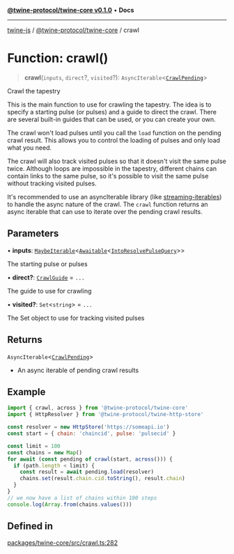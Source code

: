 [**@twine-protocol/twine-core v0.1.0**](../README.md) • **Docs**

***

[twine-js](../../../README.md) / [@twine-protocol/twine-core](../README.md) / crawl

# Function: crawl()

> **crawl**(`inputs`, `direct`?, `visited`?): `AsyncIterable`\<[`CrawlPending`](../type-aliases/CrawlPending.md)\>

Crawl the tapestry

This is the main function to use for crawling the tapestry. The idea
is to specify a starting pulse (or pulses) and a guide to direct the
crawl. There are several built-in guides that can be used, or you can
create your own.

The crawl won't load pulses until you call the `load` function on the
pending crawl result. This allows you to control the loading of pulses and
only load what you need.

The crawl will also track visited pulses so that it doesn't visit the same
pulse twice. Although loops are impossible in the tapestry, different chains can
contain links to the same pulse, so it's possible to visit the same pulse
without tracking visited pulses.

It's recommended to use an asyncIterable library (like
[streaming-iterables](https://github.com/reconbot/streaming-iterables))
to handle the async nature of the crawl. The `crawl` function returns an async
iterable that can use to iterate over the pending crawl results.

## Parameters

• **inputs**: [`MaybeIterable`](../type-aliases/MaybeIterable.md)\<[`Awaitable`](../type-aliases/Awaitable.md)\<[`IntoResolvePulseQuery`](../type-aliases/IntoResolvePulseQuery.md)\>\>

The starting pulse or pulses

• **direct?**: [`CrawlGuide`](../type-aliases/CrawlGuide.md) = `...`

The guide to use for crawling

• **visited?**: `Set`\<`string`\> = `...`

The Set object to use for tracking visited pulses

## Returns

`AsyncIterable`\<[`CrawlPending`](../type-aliases/CrawlPending.md)\>

- An async iterable of pending crawl results

## Example

```js
import { crawl, across } from '@twine-protocol/twine-core'
import { HttpResolver } from '@twine-protocol/twine-http-store'

const resolver = new HttpStore('https://someapi.io')
const start = { chain: 'chaincid', pulse: 'pulsecid' }

const limit = 100
const chains = new Map()
for await (const pending of crawl(start, across())) {
  if (path.length < limit) {
    const result = await pending.load(resolver)
    chains.set(result.chain.cid.toString(), result.chain)
  }
}
// we now have a list of chains within 100 steps
console.log(Array.from(chains.values()))
```

## Defined in

[packages/twine-core/src/crawl.ts:282](https://github.com/twine-protocol/twine-js/blob/bc5370ff2573a6e5e5c7a912acc672967ce4c5db/packages/twine-core/src/crawl.ts#L282)

